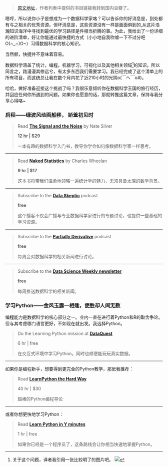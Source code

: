 > [原文地址](http://www.dataphoric.com/learn-data-science-the-hard-way/)，作者列表中提供的书目链接我转到国内豆瓣了。

嗯哼，所以说你小子是想成为一个数据科学家咯？可以告诉你的好消息是，到处都有与之相关的优秀资源。但坏消息是，这些资源没有一样是面面俱到的,从这片浩瀚知识海洋中寻找到最优的学习路径是件相当折腾的事。为此，我给出了一份详细的进阶清单，好让你能通过最快捷的方式（小小地自我吹嘘一下不过分吧O(∩_∩)O~）习得数据科学的核心知识。

当然额，快捷并不意味着容易。

数据科学涵盖了统计，编程，机器学习，可视化以及其他相关领域[^discipline]的知识。所以简言之，路漫漫其修远兮，有太多东西我们需要学习。我已经完成了这个清单上的所有项目，而这统总让我在数个月内花了近210小时的光阴o(￣ヘ￣o#)。

哈哈，做好准备迎接这个挑战了吗？我很乐意倾听你在数据科学王国的旅行经历，并回应任何你所遇到的问题。如果你也愿意的话，那就转推这篇文章，保持与我分享心得咯~

### 启程——绿波风动画船移， 娇羞初见时

> Read **[The Signal and the Noise](http://book.douban.com/subject/11580128/)** by Nate Silver
> 
> **12 hr | $29**
>
> 一本有趣的数据科学入门书，教导你学会如何像数据科学家一样思考。

---

> Read **[Naked Statistics](http://book.douban.com/subject/19941764/)** by Charles Wheelan
>
> **9 hr | $17**
>
> 这本书将带我们温柔地领略一遍统计学的魅力，无须具备太深的数学背景。

---

> Subscribe to the **[Data Skeptic](http://dataskeptic.com/)** podcast
>
> **free**
>
> 这个播客不仅会广播与专业数据科学家进行的专题讨论，也提供一些基础的学习资源。

---

> Subscribe to the **[Partially Derivative](http://www.partiallyderivative.com/)** podcast
>
> **free**
>
> 每周会对数据科学的相关新闻进行讨论。

---

> Subscribe to the **[Data Science Weekly newsletter](http://www.datascienceweekly.org/newsletters)**
>
> **free**
>
> 每周推送数据科学的相关新闻。

### 学习Python——金风玉露一相逢，便胜却人间无数

编程能力是数据科学的核心部分之一。业内一直在进行着Python和R的取舍争论。但与其考虑哪门语言更好，不如现在就出发。我选择Python。

> Do the Learning Python mission at **[DataQuest](http://dataquest.io/)**
> 
> 6 hr | free
> 
> 在交互式环境中学习Python。同时也顺便能玩玩真实数据。

---

如果你是编程新手，想要得到更完全的Python教学，那麽我推荐：

> Read **[LearnPython the Hard Way](http://learnpythonthehardway.org/)**
> 
> 40 hr | $30
> 
> 超棒的Python编程导论

---

或者你想更快地学习Python：

> Read **[Learn Python in Y minutes](http://learnxinyminutes.com/docs/python/)**
> 
> 1 hr | free
> 
> 如果你已经是一个程序员了，这条路线会让你相当快速地掌握Python。

[^discipline]: 关于这个问题，译者我引用一张比较明了的图片吧。
![](http://ww3.sinaimg.cn/bmiddle/78d3ce46gw1esrl4m5g9qj20vy0hqgoe.jpg)

> 
> 
> 
> 
> 